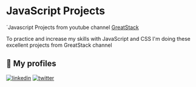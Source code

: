 
# JavaScript Projects


´Javascript Projects from youtube channel [GreatStack](https://www.youtube.com/@GreatStackDev)



To practice and increase my skills with JavaScript and CSS I'm doing these excellent projects from GreatStack channel


## 🔗 My profiles

[![linkedin](https://img.shields.io/badge/linkedin-0A66C2?style=for-the-badge&logo=linkedin&logoColor=white)](https://www.linkedin.com/in/leandro-saldanha-753334207/)
[![twitter](https://img.shields.io/badge/twitter-1DA1F2?style=for-the-badge&logo=twitter&logoColor=white)](https://twitter.com/escreveleandro/)


